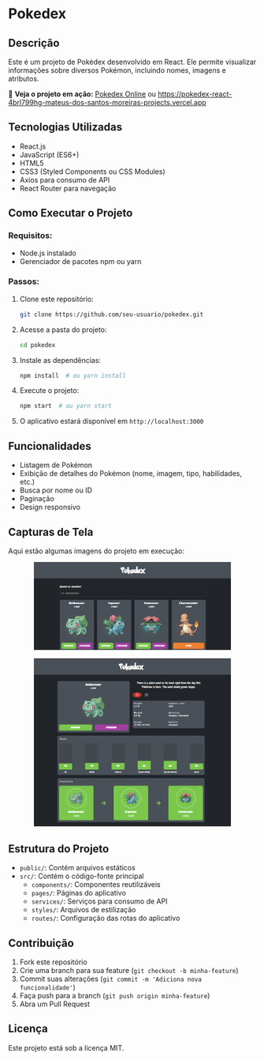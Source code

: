 # Pokedex

## Descrição
Este é um projeto de Pokédex desenvolvido em React. Ele permite visualizar informações sobre diversos Pokémon, incluindo nomes, imagens e atributos.

🔗 **Veja o projeto em ação:** [Pokedex Online](https://pokedex-react-4brl799hg-mateus-dos-santos-moreiras-projects.vercel.app/)  ou https://pokedex-react-4brl799hg-mateus-dos-santos-moreiras-projects.vercel.app

## Tecnologias Utilizadas
- React.js
- JavaScript (ES6+)
- HTML5
- CSS3 (Styled Components ou CSS Modules)
- Axios para consumo de API
- React Router para navegação

## Como Executar o Projeto
### Requisitos:
- Node.js instalado
- Gerenciador de pacotes npm ou yarn

### Passos:
1. Clone este repositório:
   ```sh
   git clone https://github.com/seu-usuario/pokedex.git
   ```
2. Acesse a pasta do projeto:
   ```sh
   cd pokedex
   ```
3. Instale as dependências:
   ```sh
   npm install  # ou yarn install
   ```
4. Execute o projeto:
   ```sh
   npm start  # ou yarn start
   ```
5. O aplicativo estará disponível em `http://localhost:3000`

## Funcionalidades
- Listagem de Pokémon
- Exibição de detalhes do Pokémon (nome, imagem, tipo, habilidades, etc.)
- Busca por nome ou ID
- Paginação
- Design responsivo

## Capturas de Tela  
Aqui estão algumas imagens do projeto em execução:  

<p align="center">
  <img src="Imagem1.png" alt="Tela Inicial" width="400">
</p>

<p align="center">
  <img src="Imagem2.png" alt="Detalhes do Pokémon" width="400">
</p>


## Estrutura do Projeto
- `public/`: Contém arquivos estáticos
- `src/`: Contém o código-fonte principal
  - `components/`: Componentes reutilizáveis
  - `pages/`: Páginas do aplicativo
  - `services/`: Serviços para consumo de API
  - `styles/`: Arquivos de estilização
  - `routes/`: Configuração das rotas do aplicativo

## Contribuição
1. Fork este repositório
2. Crie uma branch para sua feature (`git checkout -b minha-feature`)
3. Commit suas alterações (`git commit -m 'Adiciona nova funcionalidade'`)
4. Faça push para a branch (`git push origin minha-feature`)
5. Abra um Pull Request

## Licença
Este projeto está sob a licença MIT.


